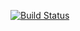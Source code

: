 [![Build Status](https://travis-ci.org/NicolasHORNUEL/2021-05-formation-ionic.svg?branch=main)](https://travis-ci.org/NicolasHORNUEL/2021-05-formation-ionic)
